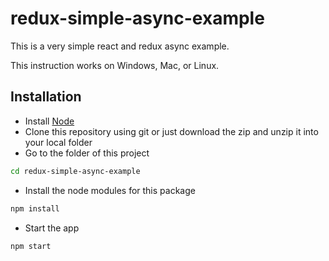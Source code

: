 # redux-simple-async-example
This is a very simple react and redux async example.
<p>This instruction works on Windows, Mac, or Linux.</p>

## Installation

* Install [Node](https://nodejs.org)
* Clone this repository using git or just download the zip and unzip it into your local folder
* Go to the folder of this project
```sh
cd redux-simple-async-example
```
* Install the node modules for this package 
```sh
npm install
```
* Start the app
```sh
npm start
```

